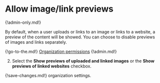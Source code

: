 # Allow image/link previews

{!admin-only.md!}

By default, when a user uploads or links to an image or links to a website, a
preview of the content will be showed. You can choose to disable previews of
images and links separately.

{!go-to-the.md!} [Organization permissions](/#organization/organization-permissions)
{!admin.md!}

2. Select the **Show previews of uploaded and linked images** or the **Show
previews of linked websites** checkbox.

{!save-changes.md!} organization settings.
